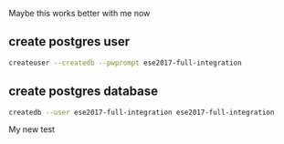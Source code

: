 Maybe this works better with me now

## create postgres user

```bash
createuser --createdb --pwprompt ese2017-full-integration
```

## create postgres database

```bash
createdb --user ese2017-full-integration ese2017-full-integration
```

My new test
